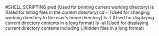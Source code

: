 #SHELL SCRIPTING
pwd (Used for printing current working directory)
ls (Used for listing files in the current directory)
cd ~ (Used for changing working directory to the user’s home directory)
ls -l (Used for displaying current directory contents in a long format)
ls -al (Used for displaying current directory contents including (.)hidden files in a long format)
